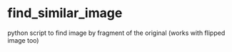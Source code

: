 # find_similar_image
python script to find image by fragment of the original (works with flipped image too)
